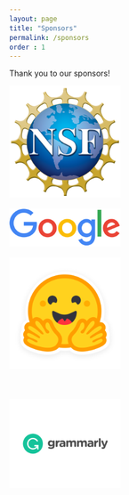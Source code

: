 ```yaml
---
layout: page
title: "Sponsors"
permalink: /sponsors
order : 1
---
```


Thank you to our sponsors!

<img src="images/NSF_4-Color_bitmap_Logo.png" alt="Google" width="200" class="center"/>
<br/><br/>
<img src="images/google_logo.svg" alt="Google" width="200" class="center"/>
<br/><br/>
<img src="images/hf-logo.png" alt="HuggingFace" width="200" class="center"/>
<br/><br/>
<br/><br/>
<img src="images/grammarly-logo.png" alt="HuggingFace" width="200" class="center"/>

